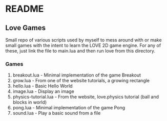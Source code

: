 # README

## Love Games

Small repo of various scripts used by myself to mess around with or make small
games with the intent to learn the LOVE 2D game engine. For any of these, just link the file to
main.lua and then run love from this directory.

### Games

1. breakout.lua - Minimal implementation of the game Breakout
2. grow.lua - From one of the website tutorials, a growing rectangle
3. hello.lua - Basic Hello World
4. image.lua - Display an image
6. physics-tutorial.lua - From the website, love.physics tutorial (ball and blocks in world)
7. pong.lua - Minimal implementation of the game Pong
8. sound.lua - Play a basic sound from a file
